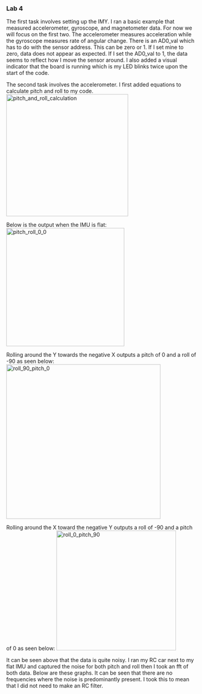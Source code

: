 ### Lab 4

The first task involves setting up the IMY. I ran a basic example that measured accelerometer, gyroscope, and magnetometer data. 
For now we will focus on the first two. The accelerometer measures acceleration while the gyroscope measures rate of angular change.
There is an AD0_val which has to do with the sensor address. This can be zero or 1. If I set mine to zero, data does not appear as expected. If I set the AD0_val to 1, the data seems to reflect how I move the sensor around.
I also added a visual indicator that the board is running which is my LED blinks twice upon the start of the code.

The second task involves the accelerometer. I first added equations to calculate pitch and roll to my code.
<img width="323" alt="pitch_and_roll_calculation" src="https://user-images.githubusercontent.com/89661904/220506122-8714d399-6a0e-4bd4-a9b4-9ad9f214e18f.png">

Below is the output when the IMU is flat:
<img width="313" alt="pitch_roll_0_0" src="https://user-images.githubusercontent.com/89661904/220506666-7d040adf-2534-4f76-b644-4f934b4299fd.png">

Rolling around the Y towards the negative X outputs a pitch of 0 and a roll of -90 as seen below:
<img width="409" alt="roll_90_pitch_0" src="https://user-images.githubusercontent.com/89661904/220506699-cfa5aa44-33c1-41fc-8d18-0afece82bc51.png">


Rolling around the X toward the negative Y outputs a roll of -90 and a pitch of 0 as seen below:
<img width="317" alt="roll_0_pitch_90" src="https://user-images.githubusercontent.com/89661904/220506765-83412dfc-68d1-4ceb-a75a-422146ca0518.png">

It can be seen above that the data is quite noisy. I ran my RC car next to my flat IMU and captured the noise for both pitch and roll then I took an fft of both data. Below are these graphs. It can be seen that there are no frequencies where the noise is predominantly present. I took this to mean that I did not need to make an RC filter.
